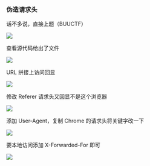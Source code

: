 ### 伪造请求头

话不多说，直接上题（BUUCTF）

![](https://pic1.imgdb.cn/item/67b0af1ad0e0a243d4ffb231.jpg)

查看源代码给出了文件

![](https://pic1.imgdb.cn/item/67b0af2ad0e0a243d4ffb233.jpg)

URL 拼接上访问回显

![](https://pic1.imgdb.cn/item/67b0af3dd0e0a243d4ffb236.jpg)

修改 Referer 请求头又回显不是这个浏览器

![](https://pic1.imgdb.cn/item/67b0af50d0e0a243d4ffb239.jpg)

添加 User-Agent，复制 Chrome 的请求头将关键字改一下

![](https://pic1.imgdb.cn/item/67b0af66d0e0a243d4ffb23b.jpg)

要本地访问添加 X-Forwarded-For 即可

![](https://pic1.imgdb.cn/item/67b0af75d0e0a243d4ffb244.jpg)